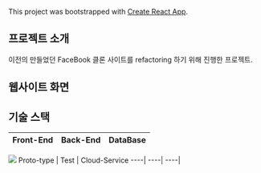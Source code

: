 This project was bootstrapped with [Create React App](https://github.com/facebook/create-react-app).

## 프로젝트 소개

이전의 만들었던 FaceBook 클론 사이트를 refactoring 하기 위해 진행한 프로젝트.

## 웹사이트 화면


## 기술 스택
Front-End | Back-End | DataBase
----| ----| ----|
![](https://raw.githubusercontent.com/baeharam/Movie/b597cc714ee336b39bc591b2df433b99f1c1464f/images/react.svg)
Proto-type | Test | Cloud-Service
----| ----| ----|
